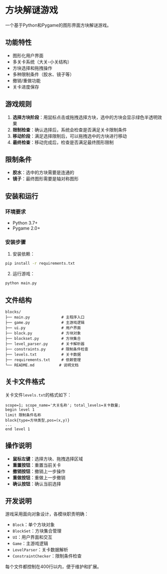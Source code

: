 # 方块解谜游戏

一个基于Python和Pygame的图形界面方块解谜游戏。

## 功能特性

- 图形化用户界面
- 多关卡系统（大关-小关结构）
- 方块选择和拖拽操作
- 多种限制条件（胶水、镜子等）
- 撤销/重做功能
- 关卡进度保存

## 游戏规则

1. **选择方块阶段**：用鼠标点击或拖拽选择方块，选中的方块会显示绿色半透明效果
2. **限制检查**：确认选择后，系统会检查是否满足关卡限制条件
3. **移动阶段**：满足选择限制后，可以拖拽选中的方块进行移动
4. **最终检查**：移动完成后，检查是否满足最终图形限制

## 限制条件

- **胶水**：选中的方块需要是连通的
- **镜子**：最终图形需要是轴对称图形

## 安装和运行

### 环境要求
- Python 3.7+
- Pygame 2.0+

### 安装步骤

1. 安装依赖：
```bash
pip install -r requirements.txt
```

2. 运行游戏：
```bash
python main.py
```

## 文件结构

```
blocks/
├── main.py              # 主程序入口
├── game.py              # 主游戏逻辑
├── ui.py                # 用户界面
├── block.py             # 方块对象
├── blockset.py          # 方块集合
├── level_parser.py      # 关卡解析器
├── constraints.py       # 限制条件检查
├── levels.txt           # 关卡数据
├── requirements.txt     # 依赖管理
└── README.md           # 说明文档
```

## 关卡文件格式

关卡文件`levels.txt`的格式如下：

```
scope=1; scope_name='大关名称'; total_levels=关卡数量;
begin level 1
limit 限制条件名称
block{type=方块类型,pos=(x,y)}
...
end level 1
```

## 操作说明

- **鼠标左键**：选择方块、拖拽选择区域
- **重置按钮**：重置当前关卡
- **撤销按钮**：撤销上一步操作
- **重做按钮**：重做上一步撤销
- **确认按钮**：确认当前选择

## 开发说明

游戏采用面向对象设计，各模块职责明确：
- `Block`：单个方块对象
- `BlockSet`：方块集合管理
- `UI`：用户界面和交互
- `Game`：主游戏逻辑
- `LevelParser`：关卡数据解析
- `ConstraintChecker`：限制条件检查

每个文件都控制在400行以内，便于维护和扩展。 